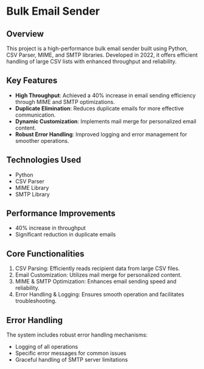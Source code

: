 # Bulk Email Sender

## Overview

This project is a high-performance bulk email sender built using Python, CSV Parser, MIME, and SMTP libraries. Developed in 2022, it offers efficient handling of large CSV lists with enhanced throughput and reliability.

## Key Features

- **High Throughput**: Achieved a 40% increase in email sending efficiency through MIME and SMTP optimizations.
- **Duplicate Elimination**: Reduces duplicate emails for more effective communication.
- **Dynamic Customization**: Implements mail merge for personalized email content.
- **Robust Error Handling**: Improved logging and error management for smoother operations.

## Technologies Used

- Python
- CSV Parser
- MIME Library
- SMTP Library

## Performance Improvements

- 40% increase in throughput
- Significant reduction in duplicate emails

## Core Functionalities

1. CSV Parsing: Efficiently reads recipient data from large CSV files.
2. Email Customization: Utilizes mail merge for personalized content.
3. MIME & SMTP Optimization: Enhances email sending speed and reliability.
4. Error Handling & Logging: Ensures smooth operation and facilitates troubleshooting.


## Error Handling

The system includes robust error handling mechanisms:
- Logging of all operations
- Specific error messages for common issues
- Graceful handling of SMTP server limitations

